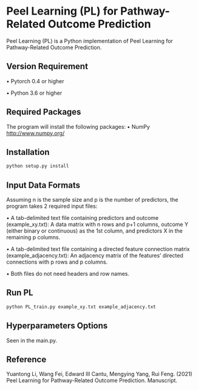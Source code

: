 # Peel Learning (PL) for Pathway-Related Outcome Prediction

Peel Learning (PL) is a Python implementation of Peel Learning for Pathway-Related Outcome Prediction.

## Version Requirement

•	Pytorch 0.4 or higher

•	Python 3.6 or higher

## Required Packages

The program will install the following packages:
•	NumPy http://www.numpy.org/

## Installation 

```python
python setup.py install
```

## Input Data Formats

Assuming n is the sample size and p is the number of predictors, the program takes 2 required input files:

•	A tab-delimited text file containing predictors and outcome (example_xy.txt): A data matrix with n rows and p+1 columns, outcome Y (either binary or continuous) as the 1st column, and predictors X in the remaining p columns. 

•	A tab-delimited text file containing a directed feature connection matrix (example_adjacency.txt): An adjacency matrix of the features’ directed connections with p rows and p columns. 

•	Both files do not need headers and row names.

## Run PL

```python
python PL_train.py example_xy.txt example_adjacency.txt
```

## Hyperparameters Options
Seen in the main.py.

## Reference
Yuantong Li, Wang Fei, Edward III Cantu, Mengying Yang, Rui Feng. (2021) Peel Learning for Pathway-Related Outcome Prediction. Manuscript.












